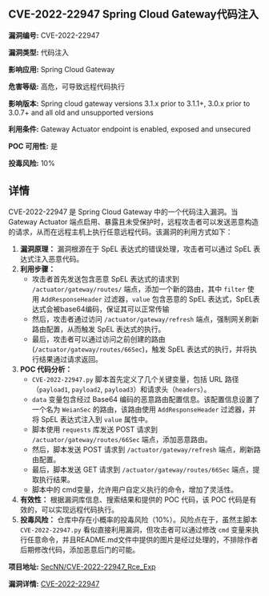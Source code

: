 ## CVE-2022-22947 Spring Cloud Gateway代码注入

**漏洞编号:** CVE-2022-22947

**漏洞类型:** 代码注入

**影响应用:** Spring Cloud Gateway

**危害等级:** 高危，可导致远程代码执行

**影响版本:** Spring cloud gateway versions 3.1.x prior to 3.1.1+, 3.0.x prior to 3.0.7+ and all old and unsupported versions

**利用条件:** Gateway Actuator endpoint is enabled, exposed and unsecured

**POC 可用性:** 是

**投毒风险:** 10%

## 详情

CVE-2022-22947 是 Spring Cloud Gateway 中的一个代码注入漏洞。当 Gateway Actuator 端点启用、暴露且未受保护时，远程攻击者可以发送恶意构造的请求，从而在远程主机上执行任意远程代码。该漏洞的利用方式如下：

1.  **漏洞原理：** 漏洞根源在于 SpEL 表达式的错误处理，攻击者可以通过 SpEL 表达式注入恶意代码。
2.  **利用步骤：**
    *   攻击者首先发送包含恶意 SpEL 表达式的请求到 `/actuator/gateway/routes/` 端点，添加一个新的路由，其中 `filter` 使用 `AddResponseHeader` 过滤器，`value` 包含恶意的 SpEL 表达式，SpEL表达式会被base64编码，保证其可以正常传输
    *   然后，攻击者通过访问 `/actuator/gateway/refresh` 端点，强制网关刷新路由配置，从而触发 SpEL 表达式的执行。
    *   最后，攻击者可以通过访问之前创建的路由(`/actuator/gateway/routes/66Sec`)，触发 SpEL 表达式的执行，并将执行结果通过请求返回。
3.  **POC 代码分析：**
    *   `CVE-2022-22947.py` 脚本首先定义了几个关键变量，包括 URL 路径（`payload1`, `payload2`, `payload3`）和请求头（`headers`）。
    *   `data` 变量包含经过 Base64 编码的恶意路由配置信息。该配置信息设置了一个名为 `WeianSec` 的路由，该路由使用 `AddResponseHeader` 过滤器，并将 SpEL 表达式注入到 `value` 属性中。
    *   脚本使用 `requests` 库发送 POST 请求到 `/actuator/gateway/routes/66Sec` 端点，添加恶意路由。
    *   然后，脚本发送 POST 请求到 `/actuator/gateway/refresh` 端点，刷新路由配置。
    *   最后，脚本发送 GET 请求到 `/actuator/gateway/routes/66Sec` 端点，提取执行结果。
    *   脚本中的 cmd变量，允许用户自定义执行的命令，增加了灵活性。
4.  **有效性：** 根据漏洞库信息、搜索结果和提供的 POC 代码，该 POC 代码是有效的，可以实现远程代码执行。
5.  **投毒风险：** 仓库中存在小概率的投毒风险（10%）。风险点在于，虽然主脚本 `CVE-2022-22947.py` 看似直接利用漏洞，但攻击者可以通过修改 `cmd` 变量来执行任意命令，并且README.md文件中提供的图片是经过处理的，不排除作者后期修改代码，添加恶意后门的可能。

**项目地址:** [SecNN/CVE-2022-22947_Rce_Exp](https://github.com/SecNN/CVE-2022-22947_Rce_Exp)

**漏洞详情:** [CVE-2022-22947](https://nvd.nist.gov/vuln/detail/CVE-2022-22947)